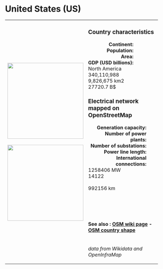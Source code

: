 # United States (US)

<table width="90%">
<tr>
<td>
<img src="https://upload.wikimedia.org/wikipedia/en/a/a4/Flag_of_the_United_States.svg" width="250">
<br><br>
<img src="https://upload.wikimedia.org/wikipedia/commons/d/dc/USA_orthographic.svg" width="250"></td>
<td>
<h3>Country characteristics</h3>
<div style="display: inline-block;text-align:right;margin-right:30px;font-weight: bold;">
Continent:<br>Population:<br>Area:<br>GDP (USD billions):
</div>
<div style="display: inline-block;">
North America<br>340,110,988<br>9,826,675 km2<br>27720.7 B$
</div>
<h3>Electrical network mapped on OpenStreetMap</h3>
<div style="display: inline-block;text-align:right;margin-right:30px;font-weight: bold;">Generation capacity:<br>
Number of power plants:<br>
Number of substations:<br>
Power line length:<br>
International connections:<br>
</div>
<div style="display: inline-block;">1258406 MW<br>
14122<br>
<br>
992156 km<br>
<br>
</div>

<br><br><h4>See also :
<a href="https://wiki.openstreetmap.org/wiki/Power_networks/United States" target="_blank">OSM wiki page</a> -
<a href="https://openstreetmap.org/relation/148838" target="_blank">OSM country shape</a>
</h4>

<br><i>data from Wikidata and OpenInfraMap</i>
</td>
</tr>
</table>




